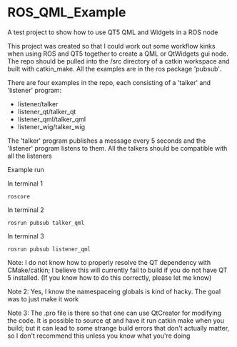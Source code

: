 # ROS_QML_Example
A test project to show how to use QT5 QML and Widgets in a ROS node

This project was created so that I could work out some workflow kinks when using ROS and QT5 together to create a QML or QtWidgets gui node. 
The repo should be pulled into the /src directory of a catkin workspace and built with catkin_make. 
All the examples are in the ros package 'pubsub'. 

There are four examples in the repo, each consisting of a 'talker' and 'listener' program:
* listener/talker
* listener_qt/talker_qt
* listener_qml/talker_qml
* listener_wig/talker_wig

The 'talker' program publishes a message every 5 seconds and the 'listener' program listens to them.
All the talkers should be compatible with all the listeners

Example run

In terminal 1
```
roscore
```

In terminal 2
```
rosrun pubsub talker_qml
```

In terminal 3
```
rosrun pubsub listener_qml
```

Note: I do not know how to properly resolve the QT dependency with CMake/catkin; I believe this will currently fail to build if you do not have QT 5 installed. (If you know how to do this correctly, please let me know)

Note 2: Yes, I know the namespaceing globals is kind of hacky. The goal was to just make it work

Note 3: The .pro file is there so that one can use QtCreator for modifying the code. It is possible to source qt and have it run catkin make when you build; but it can lead to some strange build errors that don't actually matter, so I don't recommend this unless you know what you're doing
